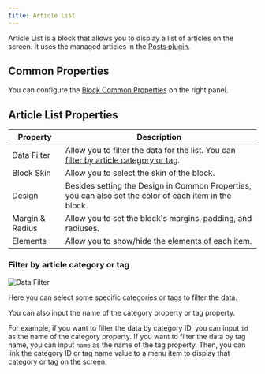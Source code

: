 ```yaml
---
title: Article List
---
```


Article List is a block that allows you to display a list of articles on the screen. It uses the managed articles in the [Posts plugin](../PLUGINS/posts).

## Common Properties

You can configure the [Block Common Properties](overview#block-common-properties) on the right panel.

## Article List Properties

| Property | Description |
| -------- | ----------- |
| Data Filter | Allow you to filter the data for the list. You can [filter by article category or tag](#filter-by-article-category-or-tag). |
| Block Skin | Allow you to select the skin of the block. |
| Design | Besides setting the Design in Common Properties, you can also set the color of each item in the block. |
| Margin & Radius | Allow you to set the block's margins, padding, and radiuses. |
| Elements | Allow you to show/hide the elements of each item. |

### Filter by article category or tag

![Data Filter](../../static/img/block_articlelist_datafilter.jpg)

Here you can select some specific categories or tags to filter the data.

You can also input the name of the category property or tag property.

For example, if you want to filter the data by category ID, you can input `id` as the name of the category property. If you want to filter the data by tag name, you can input `name` as the name of the tag property. Then, you can link the category ID or tag name value to a menu item to display that category or tag on the screen.
